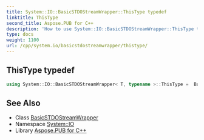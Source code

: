 ```yaml
---
title: System::IO::BasicSTDOStreamWrapper::ThisType typedef
linktitle: ThisType
second_title: Aspose.PUB for C++
description: 'How to use System::IO::BasicSTDOStreamWrapper::ThisType typedef of System::IO::BasicSTDOStreamWrapper class in C++.'
type: docs
weight: 1100
url: /cpp/system.io/basicstdostreamwrapper/thistype/
---
```

## ThisType typedef




```cpp
using System::IO::BasicSTDOStreamWrapper< T, typename >::ThisType =  BasicSTDOStreamWrapper<T>
```

## See Also

* Class [BasicSTDOStreamWrapper](../)
* Namespace [System::IO](../../)
* Library [Aspose.PUB for C++](../../../)
